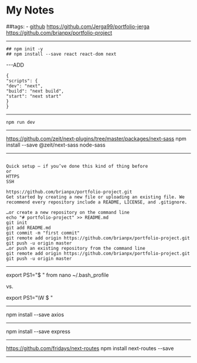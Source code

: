 # **My Notes**

##tags: -
[github][1]
<https://github.com/Jerga99/portfolio-jerga>
<https://github.com/brianpx/portfolio-project>

---

```
## npm init -y
## npm install --save react react-dom next
```

---ADD

```
{
"scripts": {
"dev": "next",
"build": "next build",
"start": "next start"
}
}
```

---

```
npm run dev
```

---

https://github.com/zeit/next-plugins/tree/master/packages/next-sass
npm install --save @zeit/next-sass node-sass

---

```

Quick setup — if you’ve done this kind of thing before
or
HTTPS
SSH

https://github.com/brianpx/portfolio-project.git
Get started by creating a new file or uploading an existing file. We recommend every repository include a README, LICENSE, and .gitignore.

…or create a new repository on the command line
echo "# portfolio-project" >> README.md
git init
git add README.md
git commit -m "first commit"
git remote add origin https://github.com/brianpx/portfolio-project.git
git push -u origin master
…or push an existing repository from the command line
git remote add origin https://github.com/brianpx/portfolio-project.git
git push -u origin master
```

---

export PS1="\$ "
from nano ~/.bash_profile

vs.

export PS1="\W \$ "

---

npm install --save axios

---

npm install --save express

---

https://github.com/fridays/next-routes
npm install next-routes --save

---

[1]: http://github.com "This is a link to github"
